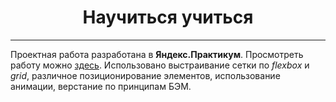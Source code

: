 <h1 align="center">Научиться учиться</h1>

------

Проектная работа разработана в **Яндекс.Практикум**. Просмотреть работу можно [здесь](https://ilzira-mur.github.io/how-to-learn/). Использовано выстраивание сетки по _flexbox_ и _grid_, различное позиционирование элементов, использование анимации, верстание по принципам БЭМ.
